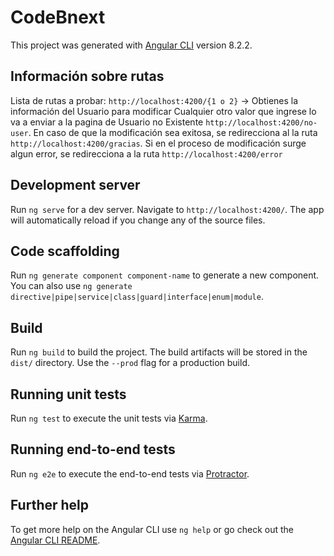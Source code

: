 # CodeBnext

This project was generated with [Angular CLI](https://github.com/angular/angular-cli) version 8.2.2.

## Información sobre rutas

Lista de rutas a probar:
`http://localhost:4200/{1 o 2}` -> Obtienes la información del Usuario para modificar
Cualquier otro valor que ingrese lo va a enviar a la pagina de Usuario no Existente `http://localhost:4200/no-user`.
En caso de que la modificación sea exitosa, se redirecciona al la ruta `http://localhost:4200/gracias`.
Si en el proceso de modificación surge algun error, se redirecciona a la ruta `http://localhost:4200/error`

## Development server

Run `ng serve` for a dev server. Navigate to `http://localhost:4200/`. The app will automatically reload if you change any of the source files.

## Code scaffolding

Run `ng generate component component-name` to generate a new component. You can also use `ng generate directive|pipe|service|class|guard|interface|enum|module`.

## Build

Run `ng build` to build the project. The build artifacts will be stored in the `dist/` directory. Use the `--prod` flag for a production build.

## Running unit tests

Run `ng test` to execute the unit tests via [Karma](https://karma-runner.github.io).

## Running end-to-end tests

Run `ng e2e` to execute the end-to-end tests via [Protractor](http://www.protractortest.org/).

## Further help

To get more help on the Angular CLI use `ng help` or go check out the [Angular CLI README](https://github.com/angular/angular-cli/blob/master/README.md).
